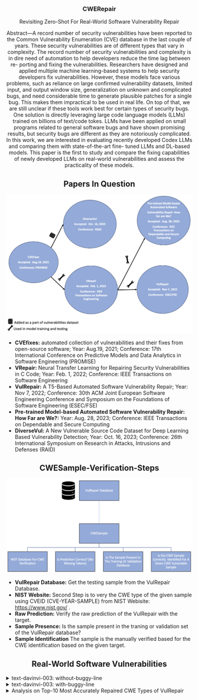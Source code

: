<p align="center">
  </a>
  <h3 align="center">CWERepair</a></h3>
  <p align="center">
    Revisiting Zero-Shot For Real-World Software Vulnerability Repair
  </p>
</p>

<div align="center">
Abstract—A record number of security vulnerabilities have
been reported to the Common Vulnerability Enumeration (CVE)
database in the last couple of years. These security vulnerabilities
are of different types that vary in complexity. The record number
of security vulnerabilities and complexity is in dire need of
automation to help developers reduce the time lag between re-
porting and fixing the vulnerabilities. Researchers have designed
and applied multiple machine learning-based systems to help
security developers fix vulnerabilities. However, these models
face various problems, such as reliance on large confirmed
vulnerability datasets, limited input, and output window size,
generalization on unknown and complicated bugs, and need
considerable time to generate plausible patches for a single bug.
This makes them impractical to be used in real life. On top of
that, we are still unclear if these tools work best for certain
types of security bugs. One solution is directly leveraging large
code language models (LLMs) trained on billions of text/code
tokes. LLMs have been applied on small programs related to
general software bugs and have shown promising results, but
security bugs are different as they are notoriously complicated.
In this work, we are interested in evaluating recently developed
Codex LLMs and comparing them with state-of-the-art fine-
tuned LLMs and DL-based models. This paper is the first to
study and compare the fixing capabilities of newly developed
LLMs on real-world vulnerabilities and assess the practicality of
these models.
</div>


<div align="center">
  
  ## Papers In Question
  
</div>

![](Papers-In-Question.png)

- **CVEfixes:** automated collection of vulnerabilities and their fixes from open-source software; Year: Aug.19, 2021; Conference: 17th International Conference on Predictive Models and Data Analytics in Software Engineering (PROMISE)
- **VRepair:** Neural Transfer Learning for Repairing Security Vulnerabilities in C Code; Year: Feb. 1, 2022; Conference: IEEE Transactions on Software Engineering
- **VulRepair:** A T5-Based Automated Software Vulnerability Repair; Year: Nov 7, 2022; Conference: 30th ACM Joint European Software Engineering Conference and Symposium on the Foundations of Software Engineering (ESEC/FSE)
- **Pre-trained Model-based Automated Software Vulnerability Repair: How Far are We?:** Year: Aug. 28, 2023; Conference: IEEE Transactions on Dependable and Secure Computing
- **DiverseVul:** A New Vulnerable Source Code Dataset for Deep Learning Based Vulnerability Detection; Year: Oct. 16, 2023; Conference: 26th International Symposium on Research in Attacks, Intrusions and Defenses (RAID)



<div align="center">
  
  ## CWESample-Verification-Steps
  
</div>

![](CWESample-Verification-Steps.png)

- **VulRepair Database:** Get the testing sample from the VulRepair Database.
- **NIST Website:** Second Step is to very the CWE type of the given sample using CVEID (CVE-YEAR-SAMPLE) from NIST Webisite: https://www.nist.gov/ .
- **Raw Prediction:** Verify the raw prediction of the VulRepair with the target.
- **Sample Presence:** Is the sample present in the traning or validation set of the VulRepair database?
- **Sample Identification** The sample is the manually verified based for the CWE identification based on the given target.


<div align="center">

## Real-World Software Vulnerabilities

</div>


<details>
<summary>text-davinvi-003: without-buggy-line</summary>

<h3>
    <b>
        <div align="center">
            Performance on Top- 10 Most Dangerous CWEs in 2021
        </div>
    </b>
</h3>
  
<div align="center">

| Rank | CWE Type | Name                                                                                       | Count | VRepair | VulRepair | CWERepair |
|------|----------|--------------------------------------------------------------------------------------------|-------|---------|-----------|-----------|
| 1    | CWE-787  | Out-of-bounds Write                                                                        | 53    |         | 16        |           |
| 2    | CWE-79   | Improper Neutralization of Input During Web Page Generation ('Cross-site Scripting')       | 1     |         | 0         |  0        |
| 3    | CWE-125  | Out-of-bounds Read                                                                         | 170   |         | 54        |           |
| 4    | CWE-20   | Improper Input Validation                                                                  | 152   |         | 68        |           |
| 5    | CWE-78   | Improper Neutralization of Special Elements used in an OS Command ('OS Command Injection') | 3     |         | 1         |           |
| 6    | CWE-89   | Improper Neutralization of Special Elements used in an SQL Command ('SQL Injection')       | 5     |         | 1         |  0        |
| 7    | CWE-416  | Use After Free                                                                             | 55    |         | 29        |           |
| 8    | CWE-22   | Improper Limitation of a Pathname to a Restricted Directory ('Path Traversal')             | 8     |         | 2         |           |
| 9    | CWE-352  | Cross-Site Request Forgery (CSRF)                                                          | 2     |         | 0         |           |
| 10   | CWE-434  | Unrestricted Upload of File with Dangerous Type                                            | -     | -       | -         |           |

</div>
</details>

<details>
<summary>text-davinvi-003: with-buggy-line</summary>

<h3>
    <b>
        <div align="center">
            Performance on Top- 10 Most Dangerous CWEs in 2021
        </div>
    </b>
</h3>
  
<div align="center">

| Rank | CWE Type | Name                                                                                       | Count | VRepair | VulRepair | CWERepair |
|------|----------|--------------------------------------------------------------------------------------------|-------|---------|-----------|-----------|
| 1    | CWE-787  | Out-of-bounds Write                                                                        | 53    |         | 16        |           |
| 2    | CWE-79   | Improper Neutralization of Input During Web Page Generation ('Cross-site Scripting')       | 1     |         | 0         |  0        |
| 3    | CWE-125  | Out-of-bounds Read                                                                         | 170   |         | 54        |           |
| 4    | CWE-20   | Improper Input Validation                                                                  | 152   |         | 68        |           |
| 5    | CWE-78   | Improper Neutralization of Special Elements used in an OS Command ('OS Command Injection') | 3     |         | 1         |           |
| 6    | CWE-89   | Improper Neutralization of Special Elements used in an SQL Command ('SQL Injection')       | 5     |         | 1         |  1        |
| 7    | CWE-416  | Use After Free                                                                             | 55    |         | 29        |           |
| 8    | CWE-22   | Improper Limitation of a Pathname to a Restricted Directory ('Path Traversal')             | 8     |         | 2         |           |
| 9    | CWE-352  | Cross-Site Request Forgery (CSRF)                                                          | 2     |         | 0         |           |
| 10   | CWE-434  | Unrestricted Upload of File with Dangerous Type                                            | -     | -       | -         |           |

</div>
</details>



<details>
<summary>Analysis on Top-10 Most Accurately Repaired CWE Types of VulRepair</summary>

<h3>
    <b>
        <div align="center">
            Top-10 Most Accurately Repaired CWE Types of VulRepair  
        </div>
    </b>
</h3>

<div align="center">
  
| No   | CWE Type |                      Name                           |  %PP | Proportion | Present in Train  |  Number of Samples| CWEtype |
|:----:|:--------:|:---------------------------------------------------:|:----:|:----------:|:-----------------:|:--------:|:----------------:|
|   1  |  CWE-755 |  Improper Handling of Exceptional Conditions        | 100% |     1/1    | Yes  | 1   | CWE-755  |
|   2  |  CWE-706 | Use of Incorrectly-Resolved Name or Reference       | 100% |     1/1    | No   |  -  |  -  |
|   3  |  CWE-326 - 104 |         Inadequate Encryption Strength        | 100% |     1/1    | Yes  |  1  |  CWE-200  |
|   3  |  CWE-326 - 489 |         Inadequate Encryption Strength        | 100% |     1/1    | Yes  |  2  | CWE-326, CWE-310  |
|   4  |  CWE-667 |                Improper Locking                     | 100% |     1/1    | Yes  | 2   | CWE-362, CWE-667 |
|   5  |  CWE-369 - 218 |                 Divide By Zero                | 100% |     1/1    | Yes  | 2   | CWE-369, CWE-369  |
|   5  |  CWE-369 - 358 |                 Divide By Zero                | 100% |     1/1    | Yes  | 1   | CWE-369 |
|   5  |  CWE-369 - 407 |                 Divide By Zero                | 100% |     1/1    | Yes  | 1   | CWE-369 |
|   5  |  CWE-369 - 628 |                 Divide By Zero                | 100% |     1/1    | Yes  | 2   | CWE-369, CWE-369 |
|   5  |  CWE-369 - 768 |                 Divide By Zero                | 100% |     1/1    | Yes  | 1   | CWE-369 |
|   6  |  CWE-77 - 126  |               Command Injection               | 100% |     1/1    | Yes  | 2   | CWE-78, CWE-77  |
|   6  |  CWE-77 - 1608 |               Command Injection               | 100% |     1/1    | Yes  | 1   | CWE-77  | 
|   7  |  CWE-388 |                 Error Handling                      | 100% |     1/1    | No   | -   | -   |
|   8  |  CWE-436 |            Interpretation Conflict                  | 100% |     1/1    | Yes  | 1   | CWE-436 | 
|   9  |  CWE-191-410 |               Integer Underflow                 | 100% |     1/1    | Yes  | 2   | CWE-191 |
|   9  |  CWE-191-685 |               Integer Underflow                 | 100% |     1/1    | Yes  | 1   | CWE-191 |
|  10  |  CWE-285-128 |            Improper Access Control              | 100% |     1/1    | Yes  | 1 | CWE-285 |
|  10  |  CWE-285-288 |            Improper Access Control              | 100% |     1/1    | Yes  | 2 | CWE-285 |
|  10  |  CWE-285-465 |            Improper Access Control              | 0%   |     0/1    | Yes  | 2  | CWE-285 |
|  10  |  CWE-285-706 |            Improper Access Control              | 100% |     1/1    | No | - | - |
|  10  |  CWE-285-881 |            Improper Access Control              | 100% |     1/1    | Yes | 2 | CWE-285 |
|  10  | CWE-285-1098 |            Improper Access Control              | 100% |     1/1    | No | - | - |
|  10  | CWE-285-1389 (Duplicate: 465) |            Improper Access Control | 0% |     0/1    | Yes | 2 | CWE-285 |
|  10  | CWE-285-1500 |            Improper Access Control              | 100% |     1/1    | Yes  | 2 | CWE-285 |
|      |          |                     TOTAL                           |  92% |    22/24   |
 
</div>


**NOTE:** <br> 
<div align="center">
  
| No   | CWE Type |                      Name                           |  %PP | Proportion | Present in Validation  |  Number of Samples| CWEtype |
|:----:|:--------:|:---------------------------------------------------:|:----:|:----------:|:-----------------:|:--------:|:----------------:|
|   7  |  CWE-388 |                 Error Handling                      | 100% |     1/1    | Yes (Validation)   | 2   | CWE-388   |
|  10  | CWE-285-1098 |            Improper Access Control              | 100% |     1/1    | Yes (Validation)   | 1   | CWE-285 |

</div>

<h3>
    <b>
        <div align="center">
            Top-10 Most Accurately Repaired CWE Types of VulRepair (NIST Verification)
        </div>
    </b>
</h3>

<div align="center">
| Rank | CWE Type |                      Name                     |  NIST |
|:----:|:--------:|:---------------------------------------------:|:-----:|
|   1  |  CWE-755 |  Improper Handling of Exceptional Conditions  | Yes | 
|   2  |  CWE-706 | Use of Incorrectly-Resolved Name or Reference | CWE-863 |  
|   3  |  CWE-326-104 |         Inadequate Encryption Strength    | Yes |
|   3  |  CWE-326-489 |         Inadequate Encryption Strength    | Yes |  
|   4  |  CWE-667 |                Improper Locking               | Yes |   
|   5  |  CWE-369-218 |                 Divide By Zero            | Yes |
|   5  |  CWE-369-358 |                 Divide By Zero            | Yes |
|   5  |  CWE-369-407 |                 Divide By Zero            | Yes |
|   5  |  CWE-369-628 |                 Divide By Zero            | Yes |
|   5  |  CWE-369-768 |                 Divide By Zero            | Yes |
|   6  |  CWE-77-126  |               Command Injection           | CWE-78 |
|   6  |  CWE-77-1608 |               Command Injection           | Yes |  
|   7  |  CWE-388 |                 Error Handling                | Yes | 
|   8  |  CWE-436 |            Interpretation Conflict            | Yes | 
|   9  |  CWE-191-410 |               Integer Underflow           | Yes |
|   9  |  CWE-191-685 |               Integer Underflow           | Yes | 
|  10  |  CWE-285-128 |            Improper Access Control        |  Yes |
|  10  |  CWE-285-288 |            Improper Access Control        |  Yes |
|  10  |  CWE-285-465 |            Improper Access Control        |  Yes |
|  10  |  CWE-285-706 |            Improper Access Control        |  Yes |
|  10  |  CWE-285-881 |            Improper Access Control        |  Yes |
|  10  | CWE-285-1098 |            Improper Access Control        |  Yes |
|  10  | CWE-285-1389 |            Improper Access Control        |  Yes |
|  10  | CWE-285-1500 |            Improper Access Control        |  Yes |
|      |          |                     TOTAL                     |  22/24 |

</div>

</details>





